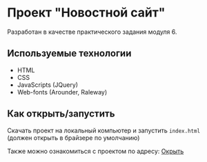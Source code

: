 # Проект "Новостной сайт"

Разработан в качестве практического задания модуля 6.

## Используемые технологии

* HTML
* CSS
* JavaScripts (JQuery)
* Web-fonts (Arounder, Raleway)

## Как открыть/запустить

Скачать проект на локальный компьютер и запустить ```index.html``` (должен открыть в брайзере по умолчанию)

Также можно ознакомиться с проектом по адресу: [Окрыть](https://irrorr.github.io/html_six_module/index.html)